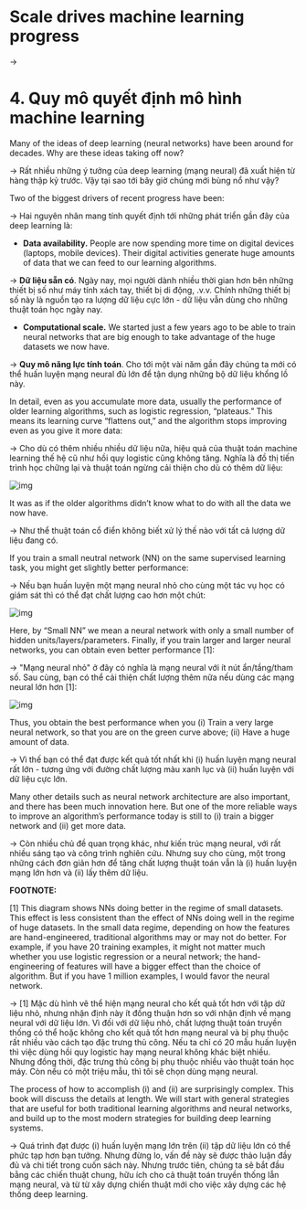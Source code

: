 # Scale drives machine learning progress

->
# 4. Quy mô quyết định mô hình machine learning


Many of the ideas of deep learning (neural networks) have been around for decades. Why are these ideas taking off now?

->
Rất nhiều những ý tưởng của deep learning (mạng neural) đã xuất hiện từ hàng thập kỷ trước. Vậy tại sao tới bây giờ chúng mới bùng nổ như vậy?  


Two of the biggest drivers of recent progress have been:

->
Hai nguyên nhân mang tính quyết định tới những phát triển gần đây của deep learning là:


* **Data availability.​** People are now spending more time on digital devices (laptops, mobile devices). Their digital activities generate huge amounts of data that we can feed to our learning algorithms.

->
**Dữ liệu sẵn có**. Ngày nay, mọi người dành nhiều thời gian hơn bên những thiết bị số như máy tính xách tay, thiết bị di động, .v.v. Chính những thiết bị số này là nguồn tạo ra lượng dữ liệu cực lớn - dữ liệu vẫn dùng cho những thuật toán học ngày nay.  




* **Computational scale.** ​We started just a few years ago to be able to train neural networks that are big enough to take advantage of the huge datasets we now have.

-> 
**Quy mô năng lực tính toán**. Cho tới một vài năm gần đây chúng ta mới có thể huấn luyện mạng neural đủ lớn để tận dụng những bộ dữ liệu khổng lồ này. 

In detail, even as you accumulate more data, usually the performance of older learning algorithms, such as logistic regression, “plateaus.” This means its learning curve “flattens out,” and the algorithm stops improving even as you give it more data:

->
Cho dù có thêm nhiều nhiều dữ liệu nữa, hiệu quả của thuật toán machine learning thế hệ cũ như hồi quy logistic cũng không tăng. Nghĩa là đồ thị tiến trình học chững lại và thuật toán ngừng cải thiện cho dù có thêm dữ liệu: 


![img](../imgs/C04_01.png)


It was as if the older algorithms didn’t know what to do with all the data we now have.

->
Như thể thuật toán cổ điển không biết xử lý thế nào với tất cả lượng dữ liệu đang có. 


If you train a small neutral network (NN) on the same supervised learning task, you might get slightly better performance:

->
Nếu bạn huấn luyện một mạng neural nhỏ cho cùng một tác vụ học có giám sát thì có thể đạt chất lượng cao hơn một chút:


![img](../imgs/C04_02.png)

Here, by “Small NN” we mean a neural network with only a small number of hidden units/layers/parameters. Finally, if you train larger and larger neural networks, you can obtain even better performance [1]:

->
"Mạng neural nhỏ" ở đây có nghĩa là mạng neural với ít nút ẩn/tầng/tham số. Sau cùng, bạn có thể cải thiện chất lượng thêm nữa nếu dùng các mạng neural lớn hơn [1]: 



![img](../imgs/C04_03.png)

Thus, you obtain the best performance when you (i) Train a very large neural network, so that you are on the green curve above; (ii) Have a huge amount of data.

->
Vì thế bạn có thể đạt được kết quả tốt nhất khi (i) huấn luyện mạng neural rất lớn - tương ứng với đường chất lượng màu xanh lục và (ii) huấn luyện với dữ liệu cực lớn. 


Many other details such as neural network architecture are also important, and there has been much innovation here. But one of the more reliable ways to improve an algorithm’s performance today is still to (i) train a bigger network and (ii) get more data.

->
Còn nhiều chủ đề quan trọng khác, như kiến trúc mạng neural, với rất nhiều sáng tạo và công trình nghiên cứu. Nhưng suy cho cùng, một trong những cách đơn giản hơn để tăng chất lượng thuật toán vẫn là (i) huấn luyện mạng lớn hơn và (ii) lấy thêm dữ liệu. 



**FOOTNOTE:**

[1] This diagram shows NNs doing better in the regime of small datasets. This effect is less consistent than the effect of NNs doing well in the regime of huge datasets. In the small data regime, depending on how the features are hand-engineered, traditional algorithms may or may not do better. For example, if you have 20 training examples, it might not matter much whether you use logistic regression or a neural network; the hand-engineering of features will have a bigger effect than the choice of algorithm. But if you have 1 million examples, I would favor the neural network.

->
[1] Mặc dù hình vẽ thể hiện mạng neural cho kết quả tốt hơn với tập dữ liệu nhỏ, nhưng nhận định này ít đồng thuận hơn so với nhận định về mạng neural với dữ liệu lớn. Vì đối với dữ liệu nhỏ, chất lượng thuật toán truyền thống có thể hoặc không cho kết quả tốt hơn mạng neural và bị phụ thuộc rất nhiều vào cách tạo đặc trưng thủ công. Nếu ta chỉ có 20 mẫu huấn luyện thì việc dùng hồi quy logistic hay mạng neural không khác biệt nhiều. Nhưng đồng thời, đặc trưng thủ công bị phụ thuộc nhiều vào thuật toán học máy. Còn nếu có một triệu mẫu, thì tôi sẽ chọn dùng mạng neural. 


The process of how to accomplish (i) and (ii) are surprisingly complex. This book will discuss the details at length. We will start with general strategies that are useful for both traditional learning algorithms and neural networks, and build up to the most modern strategies for building deep learning systems.

->
Quá trình đạt được (i) huấn luyện mạng lớn trên (ii) tập dữ liệu lớn có thể phức tạp hơn bạn tưởng. Nhưng đừng lo, vấn đề này sẽ được thảo luận đầy đủ và chi tiết trong cuốn sách này. Nhưng trước tiên, chúng ta sẽ bắt đầu bằng các chiến thuật chung, hữu ích cho cả thuật toán truyền thống lẫn mạng neural, và từ từ xây dựng chiến thuật mới cho việc xây dựng các hệ thống deep learning. 

